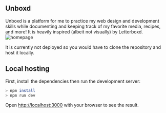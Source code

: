## Unboxd
Unboxd is a platform for me to practice my web design and development skills while documenting and keeping track of my favorite media, recipes, and more!
It is heavily inspired (albeit not visually) by Letterboxd.
![homepage](https://github.com/user-attachments/assets/6d946309-af8e-4d09-83f0-c5cd10d1e708)

It is currently not deployed so you would have to clone the repository and host it locally.

## Local hosting

First, install the dependencies then run the development server:

```bash
> npm install
> npm run dev
```

Open [http://localhost:3000](http://localhost:3000) with your browser to see the result.
